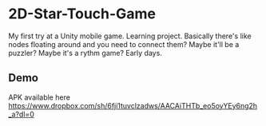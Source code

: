 # 2D-Star-Touch-Game
My first try at a Unity mobile game. Learning project. Basically there's like nodes floating around and you need to connect them? Maybe it'll be a puzzler? Maybe it's a rythm game? Early days.

## Demo
APK available here https://www.dropbox.com/sh/6fji1tuvclzadws/AACAiTHTb_eo5oyYEy6ng2h_a?dl=0
